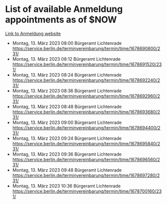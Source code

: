 # List of available Anmeldung appointments as of $NOW
[Link to Anmeldung website](https://service.berlin.de/terminvereinbarung/termin/tag.php?termin=1&anliegen[]=120686&dienstleisterlist=122210,122217,327316,122219,327312,122227,327314,122231,327346,122243,327348,122254,122252,329742,122260,329745,122262,329748,122271,327278,122273,327274,122277,327276,330436,122280,327294,122282,327290,122284,327292,122291,327270,122285,327266,122286,327264,122296,327268,150230,329760,122297,327286,122294,327284,122312,329763,122314,329775,122304,327330,122311,327334,122309,327332,317869,122281,327352,122279,329772,122283,122276,327324,122274,327326,122267,329766,122246,327318,122251,327320,122257,327322,122208,327298,122226,327300&herkunft=http%3A%2F%2Fservice.berlin.de%2Fdienstleistung%2F120686%2F)
- Montag, 13. März 2023 08:00 Bürgeramt Lichtenrade https://service.berlin.de/terminvereinbarung/termin/time/1678690800/231/
- Montag, 13. März 2023 08:12 Bürgeramt Lichtenrade https://service.berlin.de/terminvereinbarung/termin/time/1678691520/231/
- Montag, 13. März 2023 08:24 Bürgeramt Lichtenrade https://service.berlin.de/terminvereinbarung/termin/time/1678692240/231/
- Montag, 13. März 2023 08:36 Bürgeramt Lichtenrade https://service.berlin.de/terminvereinbarung/termin/time/1678692960/231/
- Montag, 13. März 2023 08:48 Bürgeramt Lichtenrade https://service.berlin.de/terminvereinbarung/termin/time/1678693680/231/
- Montag, 13. März 2023 09:00 Bürgeramt Lichtenrade https://service.berlin.de/terminvereinbarung/termin/time/1678694400/231/
- Montag, 13. März 2023 09:24 Bürgeramt Lichtenrade https://service.berlin.de/terminvereinbarung/termin/time/1678695840/231/
- Montag, 13. März 2023 09:36 Bürgeramt Lichtenrade https://service.berlin.de/terminvereinbarung/termin/time/1678696560/231/
- Montag, 13. März 2023 09:48 Bürgeramt Lichtenrade https://service.berlin.de/terminvereinbarung/termin/time/1678697280/231/
- Montag, 13. März 2023 10:36 Bürgeramt Lichtenrade https://service.berlin.de/terminvereinbarung/termin/time/1678700160/231/
